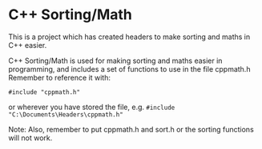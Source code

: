 # C++ Sorting/Math
This is a project which has created headers to make sorting and maths in C++ easier.

C++ Sorting/Math is used for making sorting and maths easier in programming,
and includes a set of functions to use in the file cppmath.h
Remember to reference it with:

`#include "cppmath.h"`

or wherever you have stored the file,
e.g. `#include "C:\Documents\Headers\cppmath.h"`

Note: Also, remember to put cppmath.h and sort.h or the sorting functions will not work.
